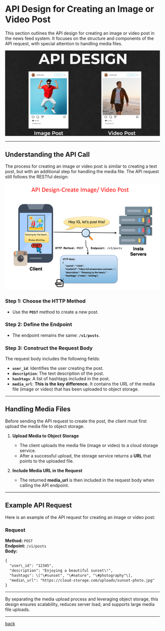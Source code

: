 # **API Design for Creating an Image or Video Post**

This section outlines the API design for creating an image or video post in the news feed system. It focuses on the structure and components of the API request, with special attention to handling media files.

![03.png](img/03.png)

---

## **Understanding the API Call**

The process for creating an image or video post is similar to creating a text post, but with an additional step for handling the media file. The API request still follows the RESTful design:

![04.png](img/04.png)


### **Step 1: Choose the HTTP Method**

* Use the **`POST`** method to create a new post.

### **Step 2: Define the Endpoint**

* The endpoint remains the same: **`/v1/posts`**.



### **Step 3: Construct the Request Body**

The request body includes the following fields:

* **`user_id`**: Identifies the user creating the post.  
* **`description`**: The text description of the post.  
* **`hashtags`**: A list of hashtags included in the post.  
* **`media_url`**: **This is the key difference.** It contains the URL of the media file (image or video) that has been uploaded to object storage.

---


## **Handling Media Files**

Before sending the API request to create the post, the client must first upload the media file to object storage.

1. **Upload Media to Object Storage**

   * The client uploads the media file (image or video) to a cloud storage service.  
   * After a successful upload, the storage service returns a **URL** that points to the uploaded file.  
2. **Include Media URL in the Request**

   * The returned **media\_url** is then included in the request body when calling the API endpoint.

---


## **Example API Request**

Here is an example of the API request for creating an image or video post:

### **Request**

**Method:** `POST`  
**Endpoint:** `/v1/posts`  
**Body:**


```
{  
  "user\_id": "12345",  
  "description": "Enjoying a beautiful sunset\!",  
  "hashtags": \["\#sunset", "\#nature", "\#photography"\],  
  "media\_url": "https://cloud-storage.com/uploads/sunset-photo.jpg"  
}
```

---

By separating the media upload process and leveraging object storage, this design ensures scalability, reduces server load, and supports large media file uploads.

---

[back](../README.md)